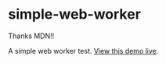 # simple-web-worker

Thanks MDN!!

A simple web worker test. [View this demo live](https://defektive.github.io/simple-web-worker/).
